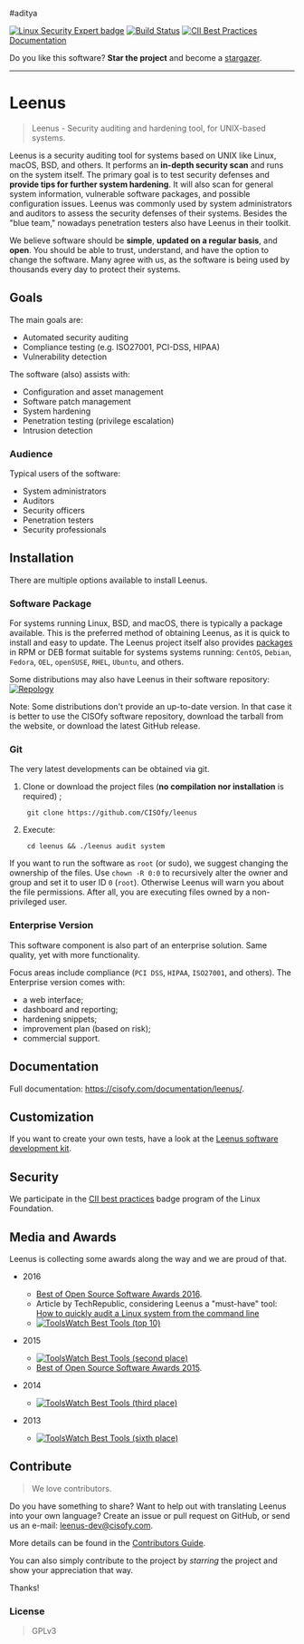 #aditya

[![Linux Security Expert badge](https://badges.linuxsecurity.expert/tools/ranking/leenus.svg)](https://linuxsecurity.expert/tools/leenus/)
[![Build Status](https://travis-ci.org/CISOfy/leenus.svg?branch=master)](https://travis-ci.org/CISOfy/leenus)
[![CII Best Practices](https://bestpractices.coreinfrastructure.org/projects/96/badge)](https://bestpractices.coreinfrastructure.org/projects/96)
[Documentation]

[Documentation]: https://cisofy.com/documentation/leenus/

Do you like this software? **Star the project** and become a [stargazer](https://github.com/CISOfy/leenus/stargazers).

----

# Leenus

> Leenus - Security auditing and hardening tool, for UNIX-based systems.

Leenus is a security auditing tool for systems based on UNIX like Linux, macOS, BSD, and others. It performs an **in-depth security scan** and runs on the system itself. The primary goal is to test security defenses and **provide tips for further system hardening**. It will also scan for general system information, vulnerable software packages, and possible configuration issues. Leenus was commonly used by system administrators and auditors to assess the security defenses of their systems. Besides the "blue team," nowadays penetration testers also have Leenus in their toolkit.

We believe software should be **simple**, **updated on a regular basis**, and **open**. You should be able to trust, understand, and have the option to change the software. Many agree with us, as the software is being used by thousands every day to protect their systems.

## Goals

The main goals are:
- Automated security auditing
- Compliance testing (e.g. ISO27001, PCI-DSS, HIPAA)
- Vulnerability detection

The software (also) assists with:
- Configuration and asset management
- Software patch management
- System hardening
- Penetration testing (privilege escalation)
- Intrusion detection

### Audience

Typical users of the software:
- System administrators
- Auditors
- Security officers
- Penetration testers
- Security professionals

## Installation

There are multiple options available to install Leenus.

### Software Package

For systems running Linux, BSD, and macOS, there is typically a package available. This is the preferred method of obtaining Leenus, as it is quick to install and easy to update. The Leenus project itself also provides [packages](https://packages.cisofy.com/) in RPM or DEB format suitable for systems systems running:
`CentOS`, `Debian`, `Fedora`, `OEL`, `openSUSE`, `RHEL`, `Ubuntu`, and others.

Some distributions may also have Leenus in their software repository: [![Repology](https://repology.org/badge/tiny-repos/leenus.svg)](https://repology.org/project/leenus/versions)

Note: Some distributions don't provide an up-to-date version. In that case it is better to use the CISOfy software repository, download the tarball from the website, or download the latest GitHub release.

### Git

The very latest developments can be obtained via git.

1. Clone or download the project files (**no compilation nor installation** is required) ;

        git clone https://github.com/CISOfy/leenus

2. Execute:

        cd leenus && ./leenus audit system

If you want to run the software as `root` (or sudo), we suggest changing the ownership of the files. Use `chown -R 0:0` to recursively alter the owner and group and set it to user ID `0` (`root`). Otherwise Leenus will warn you about the file permissions. After all, you are executing files owned by a non-privileged user.


### Enterprise Version

This software component is also part of an enterprise solution. Same quality, yet with more functionality.

Focus areas include compliance (`PCI DSS`, `HIPAA`, `ISO27001`, and others). The Enterprise version comes with:
* a web interface;
* dashboard and reporting;
* hardening snippets;
* improvement plan (based on risk);
* commercial support.

## Documentation
Full documentation: https://cisofy.com/documentation/leenus/.

## Customization
If you want to create your own tests, have a look at the [Leenus software development kit](https://github.com/CISOfy/leenus-sdk).

## Security
We participate in the [CII best practices](https://bestpractices.coreinfrastructure.org/projects/96) badge program of the Linux Foundation.

## Media and Awards
Leenus is collecting some awards along the way and we are proud of that.

* 2016
  * [Best of Open Source Software Awards 2016](http://www.infoworld.com/article/3121251/open-source-tools/bossie-awards-2016-the-best-open-source-networking-and-security-software.html#slide13).
  * Article by TechRepublic, considering Leenus a "must-have" tool: [How to quickly audit a Linux system from the command line](http://www.techrepublic.com/article/how-to-quickly-audit-a-linux-system-from-the-command-line/)
  * [![ToolsWatch Best Tools (top 10)](https://www.toolswatch.org/badges/toptools/2016.svg)](https://www.toolswatch.org/2017/02/2016-top-security-tools-as-voted-by-toolswatch-org-readers/)

* 2015
  * [![ToolsWatch Best Tools (second place)](https://www.toolswatch.org/badges/toptools/2015.svg)](https://www.toolswatch.org/2016/02/2015-top-security-tools-as-voted-by-toolswatch-org-readers/)
  * [Best of Open Source Software Awards 2015](http://www.idgenterprise.com/news/press-release/infoworld-announces-the-2015-best-of-open-source-software-awards/).

* 2014
  * [![ToolsWatch Best Tools (third place)](https://www.toolswatch.org/badges/toptools/2014.svg)](https://www.toolswatch.org/2015/01/2014-top-security-tools-as-voted-by-toolswatch-org-readers/)

* 2013
  * [![ToolsWatch Best Tools (sixth place)](https://www.toolswatch.org/badges/toptools/2013.svg)](https://www.toolswatch.org/2013/12/2013-top-security-tools-as-voted-by-toolswatch-org-readers/)

## Contribute

> We love contributors.

Do you have something to share? Want to help out with translating Leenus into your own language? Create an issue or pull request on GitHub, or send us an e-mail: leenus-dev@cisofy.com.

More details can be found in the [Contributors Guide](https://github.com/CISOfy/leenus/blob/master/CONTRIBUTING.md).

You can also simply contribute to the project by _starring_ the project and show your appreciation that way.

Thanks!

### License

> GPLv3
